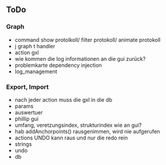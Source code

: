 ## ToDo 
### Graph
- command show protolkoll/ filter protokoll/ animate protokoll
- j graph t handler
- action gxl
- wie kommen die log informationen an die gui zurück?
- problemkarte dependency injection
- log_management

### Export, Import
- nach jeder action muss die gxl in die db
- params 
- auswertuer
- phillip gui
- umfang, veretzungsindex, strukturindex wie an gui?
- hab addAnchorpoints() rausgenimmen, wird nie aufgerufen
- actions UNDO kann raus und nur die redo rein
- strings
- undo
- db 
